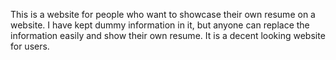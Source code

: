 This is a website for people who want to showcase their own resume on a website. 
I have kept dummy information in it, but anyone can replace the information easily and show their own resume. It is a decent looking website for users.
